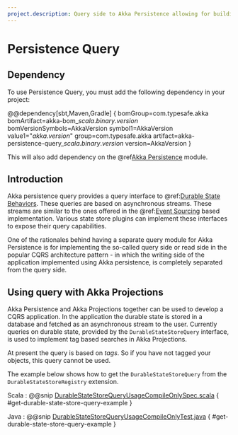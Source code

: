 ```yaml
---
project.description: Query side to Akka Persistence allowing for building CQRS applications using durable state.
---
```

# Persistence Query

## Dependency

To use Persistence Query, you must add the following dependency in your project:

@@dependency[sbt,Maven,Gradle] {
  bomGroup=com.typesafe.akka bomArtifact=akka-bom_$scala.binary.version$ bomVersionSymbols=AkkaVersion
  symbol1=AkkaVersion
  value1="$akka.version$"
  group=com.typesafe.akka
  artifact=akka-persistence-query_$scala.binary.version$
  version=AkkaVersion
}

This will also add dependency on the @ref[Akka Persistence](persistence.md) module.

## Introduction

Akka persistence query provides a query interface to @ref:[Durable State Behaviors](typed/persistence-durable-state.md).
These queries are based on asynchronous streams. These streams are similar to the ones offered in the @ref:[Event Sourcing](persistence-query.md)
based implementation. Various state store plugins can implement these interfaces to expose their query capabilities.

One of the rationales behind having a separate query module for Akka Persistence is for implementing the so-called 
query side or read side in the popular CQRS architecture pattern - in which the writing side of the 
application implemented using Akka persistence, is completely separated from the query side.

## Using query with Akka Projections

Akka Persistence and Akka Projections together can be used to develop a CQRS application. In the application the 
durable state is stored in a database and fetched as an asynchronous stream to the user. Currently queries on 
durable state, provided by the `DurableStateStoreQuery` interface, is used to implement tag based searches in 
Akka Projections. 

At present the query is based on _tags_. So if you have not tagged your objects, this query cannot be used.

The example below shows how to get the  `DurableStateStoreQuery` from the `DurableStateStoreRegistry` extension.

Scala
:  @@snip [DurableStateStoreQueryUsageCompileOnlySpec.scala](/akka-cluster-sharding-typed/src/test/scala/docs/akka/cluster/sharding/typed/DurableStateStoreQueryUsageCompileOnlySpec.scala) { #get-durable-state-store-query-example }

Java
:  @@snip [DurableStateStoreQueryUsageCompileOnlyTest.java](/akka-cluster-sharding-typed/src/test/java/jdocs/akka/cluster/sharding/typed/DurableStateStoreQueryUsageCompileOnlyTest.java) { #get-durable-state-store-query-example } 

